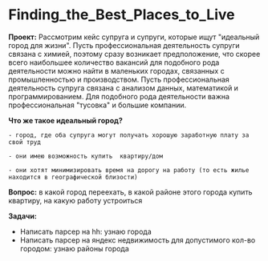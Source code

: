 # Finding_the_Best_Places_to_Live

**Проект:**
	Рассмотрим кейс супруга и супруги, которые ищут "идеальный город для жизни". Пусть профессиональная деятельность супруги связана с химией, поэтому сразу возникает предположение, что скорее всего наибольшее количество вакансий для подобного рода деятельности можно найти в маленьких городах, связанных с промышленностью и производством. Пусть профессиональная деятельность супруга связана с анализом данных, математикой и программированием. Для подобного рода деятельности важна профессиональная "тусовка" и большие компании.
	
 **Что же такое идеальный город?**
 
 	- город, где оба супруга могут получать хорошую заработную плату за свой труд
	
	- они имею возможность купить  квартиру/дом
	
	- они хотят минимизировать время на дорогу на работу (то есть жилье находится в географической близости)

 **Вопрос:** в какой город переехать, в какой районе этого города купить квартиру, на какую работу устроиться
 
 **Задачи:** 

- Написать парсер на hh: узнаю города 
- Написать парсер на яндекс недвижимость для допустимого кол-во городом: узнаю районы города 
